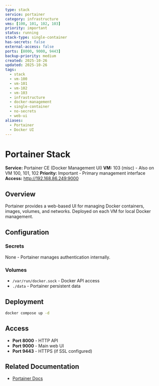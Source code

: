 ```yaml
---
type: stack
service: portainer
category: infrastructure
vms: [100, 101, 102, 103]
priority: important
status: running
stack-type: single-container
has-secrets: false
external-access: false
ports: [8000, 9000, 9443]
backup-priority: medium
created: 2025-10-26
updated: 2025-10-26
tags:
  - stack
  - vm-100
  - vm-101
  - vm-102
  - vm-103
  - infrastructure
  - docker-management
  - single-container
  - no-secrets
  - web-ui
aliases:
  - Portainer
  - Docker UI
---
```


# Portainer Stack

**Service:** Portainer CE (Docker Management UI)
**VM:** 103 (misc) - Also on VM 100, 101, 102
**Priority:** Important - Primary management interface
**Access:** http://192.168.86.249:9000

## Overview

Portainer provides a web-based UI for managing Docker containers, images, volumes, and networks. Deployed on each VM for local Docker management.

## Configuration

### Secrets

None - Portainer manages authentication internally.

### Volumes

- `/var/run/docker.sock` - Docker API access
- `./data` - Portainer persistent data

## Deployment

```bash
docker compose up -d
```

## Access

- **Port 8000** - HTTP API
- **Port 9000** - Main web UI
- **Port 9443** - HTTPS (if SSL configured)

## Related Documentation

- [Portainer Docs](https://docs.portainer.io/)
